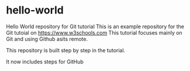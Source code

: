 # hello-world
Hello World repository for Git tutorial
This is an example repository for the Git tutoial on https://www.w3schools.com
This tutorial focuses mainly on Git and using Github asits remote.

This repository is built step by step in the tutorial.

It now includes steps for GitHub
